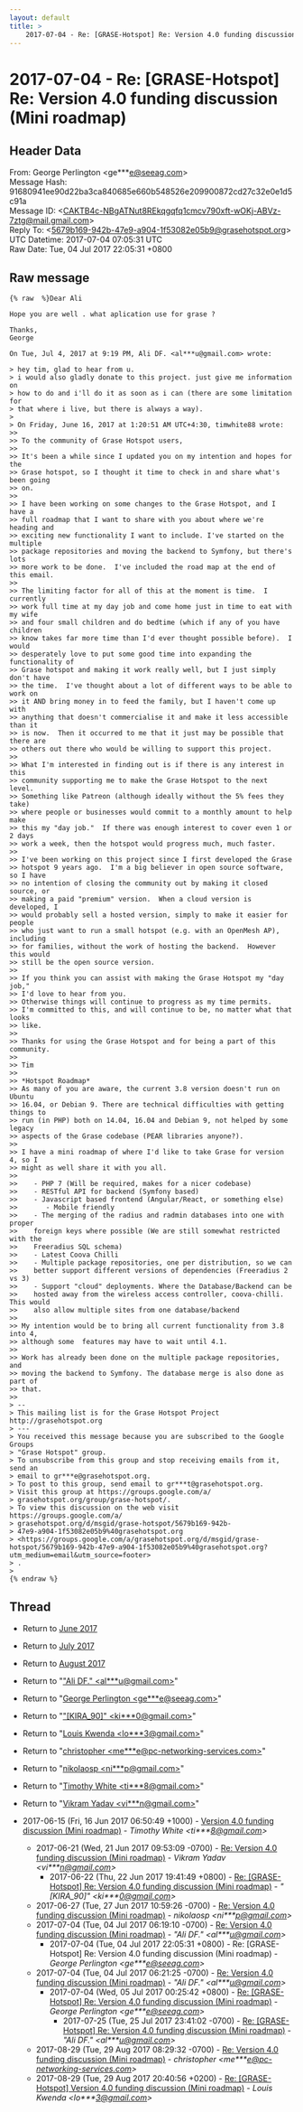 ```yaml
---
layout: default
title: >
    2017-07-04 - Re: [GRASE-Hotspot] Re: Version 4.0 funding discussion (Mini roadmap)
---
```


# 2017-07-04 - Re: [GRASE-Hotspot] Re: Version 4.0 funding discussion (Mini roadmap)

## Header Data

From: George Perlington \<ge***e@seeag.com\><br>
Message Hash: 91680941ee90d22ba3ca840685e660b548526e209900872cd27c32e0e1d5c91a<br>
Message ID: \<CAKTB4c-NBgATNut8REkqgqfq1cmcv790xft-wOKj-ABVz-7ztg@mail.gmail.com\><br>
Reply To: \<5679b169-942b-47e9-a904-1f53082e05b9@grasehotspot.org\><br>
UTC Datetime: 2017-07-04 07:05:31 UTC<br>
Raw Date: Tue, 04 Jul 2017 22:05:31 +0800<br>

## Raw message

```
{% raw  %}Dear Ali

Hope you are well . what aplication use for grase ?

Thanks,
George

On Tue, Jul 4, 2017 at 9:19 PM, Ali DF. <al***u@gmail.com> wrote:

> hey tim, glad to hear from u.
> i would also gladly donate to this project. just give me information on
> how to do and i'll do it as soon as i can (there are some limitation for
> that where i live, but there is always a way).
>
> On Friday, June 16, 2017 at 1:20:51 AM UTC+4:30, timwhite88 wrote:
>>
>> To the community of Grase Hotspot users,
>>
>> It's been a while since I updated you on my intention and hopes for the
>> Grase hotspot, so I thought it time to check in and share what's been going
>> on.
>>
>> I have been working on some changes to the Grase Hotspot, and I have a
>> full roadmap that I want to share with you about where we're heading and
>> exciting new functionality I want to include. I've started on the multiple
>> package repositories and moving the backend to Symfony, but there's lots
>> more work to be done.  I've included the road map at the end of this email.
>>
>> The limiting factor for all of this at the moment is time.  I currently
>> work full time at my day job and come home just in time to eat with my wife
>> and four small children and do bedtime (which if any of you have children
>> know takes far more time than I'd ever thought possible before).  I would
>> desperately love to put some good time into expanding the functionality of
>> Grase hotspot and making it work really well, but I just simply don't have
>> the time.  I've thought about a lot of different ways to be able to work on
>> it AND bring money in to feed the family, but I haven't come up with
>> anything that doesn't commercialise it and make it less accessible than it
>> is now.  Then it occurred to me that it just may be possible that there are
>> others out there who would be willing to support this project.
>>
>> What I'm interested in finding out is if there is any interest in this
>> community supporting me to make the Grase Hotspot to the next level.
>> Something like Patreon (although ideally without the 5% fees they take)
>> where people or businesses would commit to a monthly amount to help make
>> this my "day job."  If there was enough interest to cover even 1 or 2 days
>> work a week, then the hotspot would progress much, much faster.
>>
>> I've been working on this project since I first developed the Grase
>> hotspot 9 years ago.  I'm a big believer in open source software, so I have
>> no intention of closing the community out by making it closed source, or
>> making a paid "premium" version.  When a cloud version is developed, I
>> would probably sell a hosted version, simply to make it easier for people
>> who just want to run a small hotspot (e.g. with an OpenMesh AP), including
>> for families, without the work of hosting the backend.  However this would
>> still be the open source version.
>>
>> If you think you can assist with making the Grase Hotspot my "day job,"
>> I'd love to hear from you.
>> Otherwise things will continue to progress as my time permits.
>> I'm committed to this, and will continue to be, no matter what that looks
>> like.
>>
>> Thanks for using the Grase Hotspot and for being a part of this community.
>>
>> Tim
>>
>> *Hotspot Roadmap*
>> As many of you are aware, the current 3.8 version doesn't run on Ubuntu
>> 16.04, or Debian 9. There are technical difficulties with getting things to
>> run (in PHP) both on 14.04, 16.04 and Debian 9, not helped by some legacy
>> aspects of the Grase codebase (PEAR libraries anyone?).
>>
>> I have a mini roadmap of where I'd like to take Grase for version 4, so I
>> might as well share it with you all.
>>
>>    - PHP 7 (Will be required, makes for a nicer codebase)
>>    - RESTful API for backend (Symfony based)
>>    - Javascript based frontend (Angular/React, or something else)
>>       - Mobile friendly
>>    - The merging of the radius and radmin databases into one with proper
>>    foreign keys where possible (We are still somewhat restricted with the
>>    Freeradius SQL schema)
>>    - Latest Coova Chilli
>>    - Multiple package repositories, one per distribution, so we can
>>    better support different versions of dependencies (Freeradius 2 vs 3)
>>    - Support "cloud" deployments. Where the Database/Backend can be
>>    hosted away from the wireless access controller, coova-chilli. This would
>>    also allow multiple sites from one database/backend
>>
>> My intention would be to bring all current functionality from 3.8 into 4,
>> although some  features may have to wait until 4.1.
>>
>> Work has already been done on the multiple package repositories, and
>> moving the backend to Symfony. The database merge is also done as part of
>> that.
>>
> --
> This mailing list is for the Grase Hotspot Project http://grasehotspot.org
> ---
> You received this message because you are subscribed to the Google Groups
> "Grase Hotspot" group.
> To unsubscribe from this group and stop receiving emails from it, send an
> email to gr***e@grasehotspot.org.
> To post to this group, send email to gr***t@grasehotspot.org.
> Visit this group at https://groups.google.com/a/
> grasehotspot.org/group/grase-hotspot/.
> To view this discussion on the web visit https://groups.google.com/a/
> grasehotspot.org/d/msgid/grase-hotspot/5679b169-942b-
> 47e9-a904-1f53082e05b9%40grasehotspot.org
> <https://groups.google.com/a/grasehotspot.org/d/msgid/grase-hotspot/5679b169-942b-47e9-a904-1f53082e05b9%40grasehotspot.org?utm_medium=email&utm_source=footer>
> .
>
{% endraw %}
```

## Thread

+ Return to [June 2017](/archive/2017/06)
+ Return to [July 2017](/archive/2017/07)
+ Return to [August 2017](/archive/2017/08)

+ Return to "["Ali DF." <al***u<span>@</span>gmail.com>](/authors/al___u_at_gmail_com)"
+ Return to "[George Perlington <ge***e<span>@</span>seeag.com>](/authors/ge___e_at_seeag_com)"
+ Return to "["[KIRA_90]" <ki***0<span>@</span>gmail.com>](/authors/ki___0_at_gmail_com)"
+ Return to "[Louis Kwenda <lo***3<span>@</span>gmail.com>](/authors/lo___3_at_gmail_com)"
+ Return to "[christopher <me***e<span>@</span>pc-networking-services.com>](/authors/me___e_at_pcnetworkingservices_com)"
+ Return to "[nikolaosp <ni***p<span>@</span>gmail.com>](/authors/ni___p_at_gmail_com)"
+ Return to "[Timothy White <ti***8<span>@</span>gmail.com>](/authors/ti___8_at_gmail_com)"
+ Return to "[Vikram Yadav <vi***n<span>@</span>gmail.com>](/authors/vi___n_at_gmail_com)"

+ 2017-06-15 (Fri, 16 Jun 2017 06:50:49 +1000) - [Version 4.0 funding discussion (Mini roadmap)](/archive/2017/06/ba252d22f17490004c7d25792aefd717a63e585f41ab1bc10e22eb5e629351d9) - _Timothy White \<ti***8@gmail.com\>_
  + 2017-06-21 (Wed, 21 Jun 2017 09:53:09 -0700) - [Re: Version 4.0 funding discussion (Mini roadmap)](/archive/2017/06/7d3e405d5d0725c098dfb3dae24c063951d02c555ab129c3e97532208631d0cb) - _Vikram Yadav \<vi***n@gmail.com\>_
    + 2017-06-22 (Thu, 22 Jun 2017 19:41:49 +0800) - [Re: [GRASE-Hotspot] Re: Version 4.0 funding discussion (Mini roadmap)](/archive/2017/06/1398ba901837b173db89f8adce7943e0feb5fd85d4f1b87874ece74c4f02161f) - _"[KIRA_90]" \<ki***0@gmail.com\>_
  + 2017-06-27 (Tue, 27 Jun 2017 10:59:26 -0700) - [Re: Version 4.0 funding discussion (Mini roadmap)](/archive/2017/06/9478a3855bf472a1e64dac414b23d290a3050213862420e502c05e54f7896fb7) - _nikolaosp \<ni***p@gmail.com\>_
  + 2017-07-04 (Tue, 04 Jul 2017 06:19:10 -0700) - [Re: Version 4.0 funding discussion (Mini roadmap)](/archive/2017/07/5151640e6b644f097af6ed2ad3ff77db3157353002aef9a62c23a7eea8115192) - _"Ali DF." \<al***u@gmail.com\>_
    + 2017-07-04 (Tue, 04 Jul 2017 22:05:31 +0800) - Re: [GRASE-Hotspot] Re: Version 4.0 funding discussion (Mini roadmap) - _George Perlington \<ge***e@seeag.com\>_
  + 2017-07-04 (Tue, 04 Jul 2017 06:21:25 -0700) - [Re: Version 4.0 funding discussion (Mini roadmap)](/archive/2017/07/9b03d06d91850461ac9a5cc1e3b30f966fe1dcccc32cc69ed771445a1955faaa) - _"Ali DF." \<al***u@gmail.com\>_
    + 2017-07-04 (Wed, 05 Jul 2017 00:25:42 +0800) - [Re: [GRASE-Hotspot] Re: Version 4.0 funding discussion (Mini roadmap)](/archive/2017/07/0251b1b6f52d36b3ae8a487df5fd613ad6dcda5ff4f9f857119aa6bd5aba87cb) - _George Perlington \<ge***e@seeag.com\>_
      + 2017-07-25 (Tue, 25 Jul 2017 23:41:02 -0700) - [Re: [GRASE-Hotspot] Re: Version 4.0 funding discussion (Mini roadmap)](/archive/2017/07/44833e09b39ddb07d375aa68eaa4d1a5a382be7cdf08e02f091638631034c8be) - _"Ali DF." \<al***u@gmail.com\>_
  + 2017-08-29 (Tue, 29 Aug 2017 08:29:32 -0700) - [Re: Version 4.0 funding discussion (Mini roadmap)](/archive/2017/08/af97a9b4c706a46b2225474db47156bef780f32aaa052b4daa336c6dd4d31ae2) - _christopher \<me***e@pc-networking-services.com\>_
  + 2017-08-29 (Tue, 29 Aug 2017 20:40:56 +0200) - [Re: [GRASE-Hotspot] Version 4.0 funding discussion (Mini roadmap)](/archive/2017/08/adfd9f1d1681229076182881782e510b4a8a0d8a68a8e4c59bb1b55d4352b607) - _Louis Kwenda \<lo***3@gmail.com\>_

